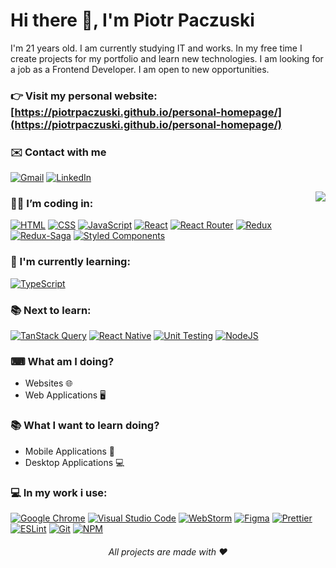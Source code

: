 # Hi there 👋, I'm Piotr Paczuski

I'm 21 years old. I am currently studying IT and works. In my free time I create projects for my portfolio and learn new technologies. I am looking for a job as a Frontend Developer. I am open to new opportunities.

### 👉 Visit my personal website: [https://piotrpaczuski.github.io/personal-homepage/](https://piotrpaczuski.github.io/personal-homepage/)

### ✉️ Contact with me
[![Gmail](https://img.shields.io/badge/gmail-D14836.svg?style=for-the-badge&logo=gmail&logoColor=white)](mailto:paczuskipio@gmail.com)
[![LinkedIn](https://img.shields.io/badge/linkedin-%230077B5.svg?style=for-the-badge&logo=linkedin&logoColor=white)](https://www.linkedin.com/in/piotr-paczuski/)

<img align="right" src="https://github-readme-stats.vercel.app/api/top-langs/?username=piotrpaczuski&layout=compact&theme=dark">

### 👨‍💻 I’m coding in:

[![HTML](https://img.shields.io/badge/HTML5-E34F26.svg?style=for-the-badge&logo=html5&logoColor=white)](https://developer.mozilla.org/en-US/docs/Learn/Getting_started_with_the_web/HTML_basics)
[![CSS](https://img.shields.io/badge/CSS3-1572B6.svg?style=for-the-badge&logo=css3&logoColor=white)](https://developer.mozilla.org/en-US/docs/Learn/Getting_started_with_the_web/CSS_basics)
[![JavaScript](https://img.shields.io/badge/JavaScript%20ES6+%20-F7DF1E.svg?style=for-the-badge&logo=javascript&logoColor=black)](https://developer.mozilla.org/en-US/docs/Web/JavaScript)
[![React](https://img.shields.io/badge/react-%2320232a.svg?style=for-the-badge&logo=react&logoColor=%2361DAFB)](https://reactjs.org/)
[![React Router](https://img.shields.io/badge/-React%20Router-%23CA4245.svg?style=for-the-badge&logo=react-router&logoColor=white)](https://reactrouter.com/en/main)
[![Redux](https://img.shields.io/badge/-Redux-764ABC.svg?style=for-the-badge&logo=redux&logoColor=white)](https://redux.js.org/)
[![Redux-Saga](https://img.shields.io/badge/-Redux--Saga-764ABC.svg?style=for-the-badge&logo=redux-saga&logoColor=white)](https://redux-saga.js.org/)
[![Styled Components](https://img.shields.io/badge/-Styled%20Components-DB7093.svg?style=for-the-badge&logo=styled-components&logoColor=white)](https://styled-components.com/)

### 🌱 I'm currently learning:

[![TypeScript](https://img.shields.io/badge/TYPESCRIPT-3178c6.svg?style=for-the-badge&logo=typescript&logoColor=white)](https://www.typescriptlang.org/)

### 📚 Next to learn:

[![TanStack Query](https://img.shields.io/badge/-TanStack%20Query-%2320232a.svg?style=for-the-badge&logo=react&logoColor=%2361DAFB)](https://tanstack.com/query/latest)
[![React Native](https://img.shields.io/badge/-React%20Native-%2320232a.svg?style=for-the-badge&logo=react&logoColor=%2361DAFB)](https://reactnative.dev/)
[![Unit Testing](https://img.shields.io/badge/-Unit%20testing-%23E5E5E5.svg?style=for-the-badge&logo=jest&logoColor=C21325)](#)
[![NodeJS](https://img.shields.io/badge/NODEJS-339933.svg?style=for-the-badge&logo=node.js&logoColor=white)](https://nodejs.org/en/)


### ⌨ What am I doing?

-   Websites 🌐
-   Web Applications 🖥

### 📚 What I want to learn doing?

-   Mobile Applications 📱
-   Desktop Applications 💻

### 💻 In my work i use:

[![Google Chrome](https://img.shields.io/badge/Google_chrome-4285F4.svg?style=for-the-badge&logo=Google-chrome&logoColor=white)](https://www.google.com/intl/pl_pl/chrome/)
[![Visual Studio Code](https://img.shields.io/badge/Visual_Studio_Code-0078D4.svg?style=for-the-badge&logo=visual%20studio%20code&logoColor=white)](https://code.visualstudio.com/)
[![WebStorm](https://img.shields.io/badge/webstorm-143.svg?style=for-the-badge&logo=webstorm&logoColor=white&color=black)](https://www.jetbrains.com/webstorm/)
[![Figma](https://img.shields.io/badge/-Figma-F24E1E.svg?style=for-the-badge&logo=figma&logoColor=white)](https://www.figma.com/)
[![Prettier](https://img.shields.io/badge/prettier-1A2C34.svg?style=for-the-badge&logo=prettier&logoColor=F7BA3E)](https://prettier.io/)
[![ESLint](https://img.shields.io/badge/ESLint-4b32c3.svg?style=for-the-badge&logo=eslint&logoColor=white)](https://eslint.org/)
[![Git](https://img.shields.io/badge/Git-F05032.svg?style=for-the-badge&logo=git&logoColor=white)](https://git-scm.com/)
[![NPM](https://img.shields.io/badge/-NPM-%23CB3837.svg?style=for-the-badge&logo=npm&logoColor=white)](https://www.npmjs.com/)

<h6 align=center> All projects are made with ❤</h6>
